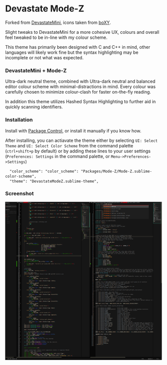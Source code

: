 # Devastate Mode-Z

Forked from [DevastateMini](https://github.com/shagabutdinov/sublime-devastate-mini), icons taken from [boXY](https://github.com/oivva/boxy).

Slight tweaks to DevastateMini for a more cohesive UX, colours and overall feel tweaked to be in-line with my colour scheme.

This theme has primarily been designed with C and C++ in mind, other languages will likely work fine but the syntax highlighting may be incomplete or not what was expected.

### DevastateMini + Mode-Z

Ultra-dark neutral theme, combined with Ultra-dark neutral and balanced editor colour scheme with minimal-distractions in mind.
Every colour was carefully chosen to minimize colour-clash for faster on-the-fly reading.

In addition this theme utilizes Hashed Syntax Highlighting to further aid in quickly scanning identifiers.

### Installation

Install with [Package Control](https://packagecontrol.io/), or install it manually if you know how.

After installing, you can actiavate the theme either by selecting `UI: Select Theme` and `UI: Select Color Scheme` from the command palette (`ctrl+shift+p` by default) or by adding these lines to your user settings (`Preferences: Settings` in the command palette, or `Menu->Preferences->Settings`)

	  "color_scheme": "color_scheme": "Packages/Mode-Z/Mode-Z.sublime-color-scheme",
	  "theme": "DevastateModeZ.sublime-theme",


### Screenshot

![DevastateMini + Mode-Z screenshot](Screenshot.png?raw=true "DevastateMode-Z")
